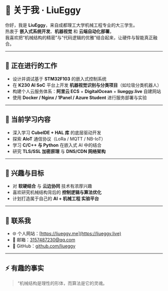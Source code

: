 # 👋 关于我 · LiuEggy

你好，我是 **LiuEggy**，来自成都理工大学机械工程专业的大三学生。  
热衷于 **嵌入式系统开发**、**机器视觉** 和 **云端自动化部署**。  
我喜欢把“机械结构的精密”与“代码逻辑的优雅”结合起来，让硬件与智能真正融合。

---

## 🔭 正在进行的工作
- 设计并调试基于 **STM32F103** 的嵌入式控制系统  
- 在 **K230 AI SoC** 平台上开发 **机器视觉识别与分类项目**（如垃圾分类机器人）  
- 构建个人云服务体系：**阿里云 ECS** + **DigitalOcean** + **liueggy.live** 自建网站  
- 使用 **Docker / Nginx / 1Panel / Azure Student** 进行服务部署与实验  

---

## 🌱 当前学习内容
- 深入学习 **CubeIDE + HAL 库** 的底层驱动开发  
- 探索 **AIoT** 通信协议（LoRa / MQTT / NB-IoT）  
- 学习 **C/C++ 与 Python** 在嵌入式 AI 中的结合  
- 研究 **TLS/SSL 加密原理** 与 **DNS/CDN 网络架构**  

---

## 🧠 兴趣与目标
- 对 **软硬结合** 与 **云边协同** 技术有浓厚兴趣  
- 喜欢研究机械结构背后的 **控制逻辑与算法优化**  
- 计划打造属于自己的 **AI + 机械工程 实验平台**

---

## 💬 联系我
- 🌐 个人网站：[https://liueggy.me](https://liueggy.live)  
- 📧 邮箱：[3157487230@qq.com](mailto:3157487230@qq.com)  
- 🐙 GitHub：[github.com/liueggy](https://github.com/liueggy)

---

## ⚡ 有趣的事实
> “机械结构是理性的形体，而算法是它的灵魂。

